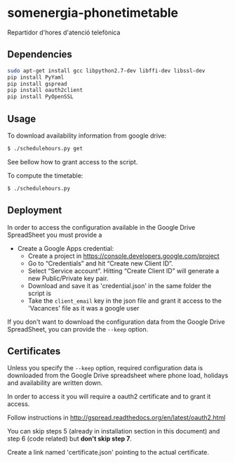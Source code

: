 # somenergia-phonetimetable

Repartidor d'hores d'atenció telefònica


## Dependencies


```bash
sudo apt-get install gcc libpython2.7-dev libffi-dev libssl-dev
pip install PyYaml
pip install gspread
pip install oauth2client
pip install PyOpenSSL
```

## Usage

To download availability information from google drive:

```bash
$ ./schedulehours.py get
```

See bellow how to grant access to the script.

To compute the timetable:

```bash
$ ./schedulehours.py
```

## Deployment

In order to access the configuration available in the Google Drive SpreadSheet
you must provide a 

- Create a Google Apps credential:
    - Create a project in https://console.developers.google.com/project
    - Go to “Credentials” and hit “Create new Client ID”.
    - Select “Service account”. Hitting “Create Client ID” will generate a new Public/Private key pair.
    - Download and save it as 'credential.json' in the same folder the script is
    - Take the `client_email` key in the json file and grant it access to the 'Vacances' file as it was a google user

If you don't want to download the configuration data from the Google Drive
SpreadSheet, you can provide the `--keep` option.


## Certificates

Unless you specify the `--keep` option, required configuration data is downloaded
from the Google Drive spreadsheet where phone load, holidays and availability are
written down.

In order to access it you will require a oauth2 certificate and to grant it access.

Follow instructions in http://gspread.readthedocs.org/en/latest/oauth2.html

You can skip steps 5 (already in installation section in this document) and step 6 (code related)
but **don't skip step 7**.

Create a link named 'certificate.json' pointing to the actual certificate.



